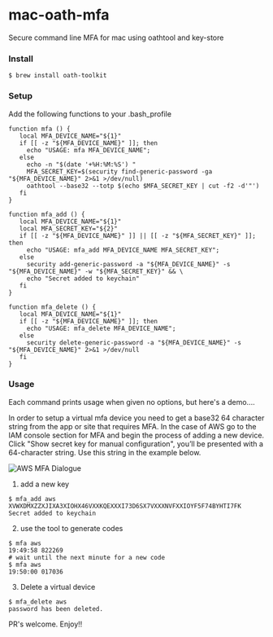 # mac-oath-mfa
Secure command line MFA for mac using oathtool and key-store

### Install
```
$ brew install oath-toolkit
```

### Setup
Add the following functions to your .bash_profile
```
function mfa () {
   local MFA_DEVICE_NAME="${1}"
   if [[ -z "${MFA_DEVICE_NAME}" ]]; then
     echo "USAGE: mfa MFA_DEVICE_NAME";
   else
     echo -n "$(date '+%H:%M:%S') "
     MFA_SECRET_KEY=$(security find-generic-password -ga "${MFA_DEVICE_NAME}" 2>&1 >/dev/null)
     oathtool --base32 --totp $(echo $MFA_SECRET_KEY | cut -f2 -d'"')
   fi
}

function mfa_add () {
   local MFA_DEVICE_NAME="${1}"
   local MFA_SECRET_KEY="${2}"
   if [[ -z "${MFA_DEVICE_NAME}" ]] || [[ -z "${MFA_SECRET_KEY}" ]]; then
     echo "USAGE: mfa_add MFA_DEVICE_NAME MFA_SECRET_KEY";
   else
     security add-generic-password -a "${MFA_DEVICE_NAME}" -s "${MFA_DEVICE_NAME}" -w "${MFA_SECRET_KEY}" && \
     echo "Secret added to keychain"
   fi
}

function mfa_delete () {
   local MFA_DEVICE_NAME="${1}"
   if [[ -z "${MFA_DEVICE_NAME}" ]]; then
     echo "USAGE: mfa_delete MFA_DEVICE_NAME";
   else
     security delete-generic-password -a "${MFA_DEVICE_NAME}" -s "${MFA_DEVICE_NAME}" 2>&1 >/dev/null
   fi
}
```

### Usage
Each command prints usage when given no options, but here's a demo....


In order to setup a virtual mfa device you need to get a base32 64 character string from the app
or site that requires MFA. In the case of AWS go to the IAM console section for MFA and begin the
process of adding a new device. Click "Show secret key for manual configuration", you’ll be presented
with a 64-character string. Use this string in the example below.

![AWS MFA Dialogue](images/aws_mfa_dialogue.png?raw=true "AWS MFA Dialogue")

1) add a new key
```
$ mfa_add aws XVWXDMXZZXJIXA3XIOHX46VXXKQEXXXI73D6SX7VXXXNVFXXIOYF5F74BYHTI7FK
Secret added to keychain
```
2) use the tool to generate codes
```
$ mfa aws
19:49:58 822269
# wait until the next minute for a new code
$ mfa aws
19:50:00 017036
```
3) Delete a virtual device
```
$ mfa_delete aws
password has been deleted.
```

PR's welcome. Enjoy!!

